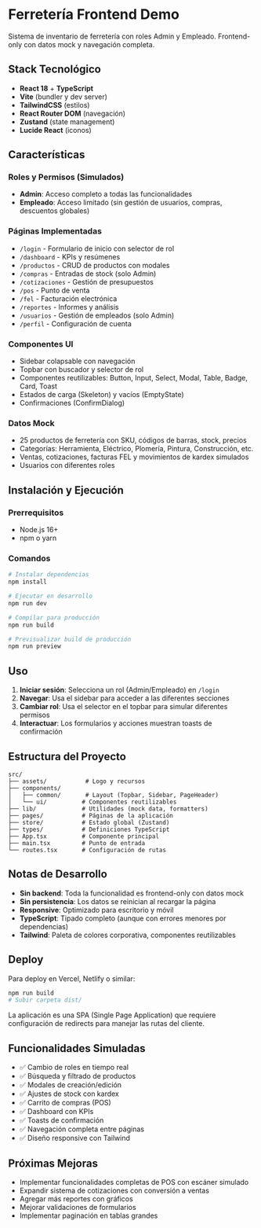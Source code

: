 # Ferretería Frontend Demo

Sistema de inventario de ferretería con roles Admin y Empleado. Frontend-only con datos mock y navegación completa.

## Stack Tecnológico

- **React 18** + **TypeScript**
- **Vite** (bundler y dev server)
- **TailwindCSS** (estilos)
- **React Router DOM** (navegación)
- **Zustand** (state management)
- **Lucide React** (iconos)

## Características

### Roles y Permisos (Simulados)

- **Admin**: Acceso completo a todas las funcionalidades
- **Empleado**: Acceso limitado (sin gestión de usuarios, compras, descuentos globales)

### Páginas Implementadas

- `/login` - Formulario de inicio con selector de rol
- `/dashboard` - KPIs y resúmenes
- `/productos` - CRUD de productos con modales
- `/compras` - Entradas de stock (solo Admin)
- `/cotizaciones` - Gestión de presupuestos
- `/pos` - Punto de venta
- `/fel` - Facturación electrónica
- `/reportes` - Informes y análisis
- `/usuarios` - Gestión de empleados (solo Admin)
- `/perfil` - Configuración de cuenta

### Componentes UI

- Sidebar colapsable con navegación
- Topbar con buscador y selector de rol
- Componentes reutilizables: Button, Input, Select, Modal, Table, Badge, Card, Toast
- Estados de carga (Skeleton) y vacíos (EmptyState)
- Confirmaciones (ConfirmDialog)

### Datos Mock

- 25 productos de ferretería con SKU, códigos de barras, stock, precios
- Categorías: Herramienta, Eléctrico, Plomería, Pintura, Construcción, etc.
- Ventas, cotizaciones, facturas FEL y movimientos de kardex simulados
- Usuarios con diferentes roles

## Instalación y Ejecución

### Prerrequisitos

- Node.js 16+
- npm o yarn

### Comandos

```bash
# Instalar dependencias
npm install

# Ejecutar en desarrollo
npm run dev

# Compilar para producción
npm run build

# Previsualizar build de producción
npm run preview
```

## Uso

1. **Iniciar sesión**: Selecciona un rol (Admin/Empleado) en `/login`
2. **Navegar**: Usa el sidebar para acceder a las diferentes secciones
3. **Cambiar rol**: Usa el selector en el topbar para simular diferentes permisos
4. **Interactuar**: Los formularios y acciones muestran toasts de confirmación

## Estructura del Proyecto

```
src/
├── assets/           # Logo y recursos
├── components/
│   ├── common/       # Layout (Topbar, Sidebar, PageHeader)
│   └── ui/          # Componentes reutilizables
├── lib/             # Utilidades (mock data, formatters)
├── pages/           # Páginas de la aplicación
├── store/           # Estado global (Zustand)
├── types/           # Definiciones TypeScript
├── App.tsx          # Componente principal
├── main.tsx         # Punto de entrada
└── routes.tsx       # Configuración de rutas
```

## Notas de Desarrollo

- **Sin backend**: Toda la funcionalidad es frontend-only con datos mock
- **Sin persistencia**: Los datos se reinician al recargar la página
- **Responsive**: Optimizado para escritorio y móvil
- **TypeScript**: Tipado completo (aunque con errores menores por dependencias)
- **Tailwind**: Paleta de colores corporativa, componentes reutilizables

## Deploy

Para deploy en Vercel, Netlify o similar:

```bash
npm run build
# Subir carpeta dist/
```

La aplicación es una SPA (Single Page Application) que requiere configuración de redirects para manejar las rutas del cliente.

## Funcionalidades Simuladas

- ✅ Cambio de roles en tiempo real
- ✅ Búsqueda y filtrado de productos
- ✅ Modales de creación/edición
- ✅ Ajustes de stock con kardex
- ✅ Carrito de compras (POS)
- ✅ Dashboard con KPIs
- ✅ Toasts de confirmación
- ✅ Navegación completa entre páginas
- ✅ Diseño responsive con Tailwind

## Próximas Mejoras

- Implementar funcionalidades completas de POS con escáner simulado
- Expandir sistema de cotizaciones con conversión a ventas
- Agregar más reportes con gráficos
- Mejorar validaciones de formularios
- Implementar paginación en tablas grandes
